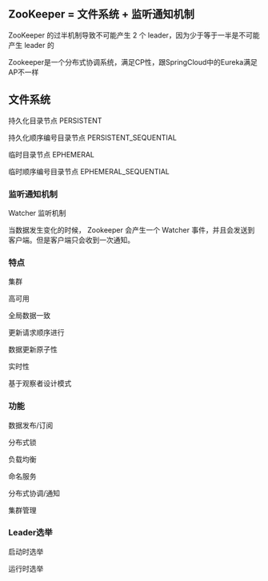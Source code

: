 ## ZooKeeper = 文件系统 + 监听通知机制

ZooKeeper 的过半机制导致不可能产生 2 个 leader，因为少于等于一半是不可能产生 leader 的

Zookeeper是一个分布式协调系统，满足CP性，跟SpringCloud中的Eureka满足AP不一样

## 文件系统

持久化目录节点 PERSISTENT

持久化顺序编号目录节点 PERSISTENT_SEQUENTIAL

临时目录节点 EPHEMERAL

临时顺序编号目录节点 EPHEMERAL_SEQUENTIAL

### 监听通知机制

Watcher 监听机制

当数据发生变化的时候，  Zookeeper  会产生一个 Watcher 事件，并且会发送到客户端。但是客户端只会收到一次通知。

### 特点

集群

高可用

全局数据一致

更新请求顺序进行

数据更新原子性

实时性

基于观察者设计模式

### 功能

数据发布/订阅

分布式锁

负载均衡

命名服务

分布式协调/通知

集群管理

### Leader选举

启动时选举

运行时选举